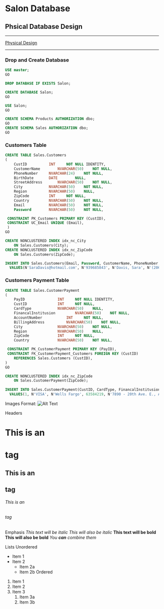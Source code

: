 # Salon Database

## Phsical Database Design
<hr>

[Physical Design](PhysicalDesign.md)

<hr>

### Drop and Create Database

```sql
USE master;
GO

DROP DATABASE IF EXISTS Salon;

CREATE DATABASE Salon;
GO

USE Salon;
GO

CREATE SCHEMA Products AUTHORIZATION dbo;
GO
CREATE SCHEMA Sales AUTHORIZATION dbo;
GO

```
### Customers Table
```sql
CREATE TABLE Sales.Customers
(
	CustID			INT		NOT NULL IDENTITY,
	CustomerName		NVARCHAR(50)	NOT NULL,
	PhoneNumber		NVARCHAR(24)	NOT NULL,
	BirthDate		DATE		NULL, 
	StreetAddress		NVARCHAR(50)	NOT NULL,
	City			NVARCHAR(50)	NOT NULL,
	Region			NVARCHAR(50)	NULL,
	ZipCode			INT		NOT NULL,
	Country			NVARCHAR(50)	NOT NULL,
	Email			NVARCHAR(50)	NOT NULL,
	Password		NVARCHAR(50)	NOT NULL,

 CONSTRAINT PK_Customers PRIMARY KEY (CustID), 
 CONSTRAINT UC_Email UNIQUE (Email),
 ) 
GO

CREATE NONCLUSTERED INDEX idx_nc_City     
	ON Sales.Customers(City);
CREATE NONCLUSTERED INDEX idx_nc_ZipCode  
	ON Sales.Customers(ZipCode);

INSERT INTO Sales.Customers(Email, Password, CustomerName, PhoneNumber, BirthDate, StreetAddress, City, Region, ZipCode, Country)
  VALUES(N'SaraDavis@hotmail.com', N'939685843', N'Davis, Sara', N'(206) 555-0101', '19681208', N'7890 - 20th Ave. E., Apt. 2A', N'Seattle', N'WA', 10003, N'USA');

```
### Customers Payment Table
```sql
CREATE TABLE Sales.CustomerPayment
(
	PayID				INT		NOT NULL IDENTITY,
	CustID				INT		NOT NULL,
	CardType			NVARCHAR(50)	NULL,
	FinancalInstitusion 		NVARCHAR(50)	NOT NULL,
	AccountNumber			INT		NOT NULL,
	BillingAddress			NVARCHAR(50)	NOT NULL,
	City				NVARCHAR(50)	NOT NULL,
	Region				NVARCHAR(50)	NULL,
	ZipCode				INT		NOT NULL,
	Country				NVARCHAR(50)	NOT NULL,

 CONSTRAINT PK_CustomerPayment PRIMARY KEY (PayID),
 CONSTRAINT FK_CustomerPayment_Customers FOREIGN KEY (CustID)
    REFERENCES Sales.Customers (CustID),
)
GO  

CREATE NONCLUSTERED INDEX idx_nc_ZipCode  
	ON Sales.CustomerPayment(ZipCode);
	
INSERT INTO Sales.CustomerPayment(CustID, CardType, FinancalInstitusion, AccountNumber, BillingAddress, City, Region, ZipCode, Country)
  VALUES(1, N'VISA', N'Wells Fargo', 63584219, N'7890 - 20th Ave. E., Apt. 2A', N'Seattle', N'WA', 10003, N'USA');

```

Images
Format: ![Alt Text](url)

Headers
# This is an <h1> tag
## This is an <h2> tag
###### This is an <h6> tag
  
Emphasis
*This text will be italic*
_This will also be italic_
**This text will be bold**
__This will also be bold__
_You **can** combine them_

Lists
Unordered
* Item 1
* Item 2
  * Item 2a
  * Item 2b
Ordered
1. Item 1
1. Item 2
1. Item 3
   1. Item 3a
   1. Item 3b
